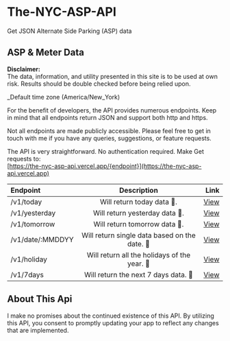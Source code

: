 # The-NYC-ASP-API
Get JSON Alternate Side Parking (ASP) data


ASP & Meter Data
----------------

**Disclaimer:**  
The data, information, and utility presented in this site is to be used at own risk. Results should be double checked before being relied upon.

_Default time zone (America/New\_York)

For the benefit of developers, the API provides numerous endpoints. Keep in mind that all endpoints return JSON and support both http and https.

Not all endpoints are made publicly accessible. Please feel free to get in touch with me if you have any queries, suggestions, or feature requests.

The API is very straightforward. No authentication required. Make Get requests to:  
[https://the-nyc-asp-api.vercel.app/{endpoint}](https://the-nyc-asp-api.vercel.app)

| Endpoint      | Description | Link     |
| :---        |    :----:   |          ---: |
| /v1/today      | Will return today data 📝.      | [View](https://the-nyc-asp-api.vercel.app/v1/today)   |
| /v1/yesterday   | Will return yesterday data 📝.       | [View](https://the-nyc-asp-api.vercel.app/v1/yesterday)     |
| /v1/tomorrow     | Will return tomorrow data 📝.      | [View](https://the-nyc-asp-api.vercel.app/v1/tomorrow)   |
| /v1/date/:MMDDYY   | Will return single data based on the date. 📝       | [View](https://the-nyc-asp-api.vercel.app/v1/date/102722)     |
| /v1/holiday      | Will return all the holidays of the year. 📝       | [View](https://the-nyc-asp-api.vercel.app/v1/holiday)  |
| /v1/7days   | Will return the next 7 days data. 📝       | [View](https://the-nyc-asp-api.vercel.app/v1/7days)      |


About This Api
--------------

I make no promises about the continued existence of this API. By utilizing this API, you consent to promptly updating your app to reflect any changes that are implemented.
